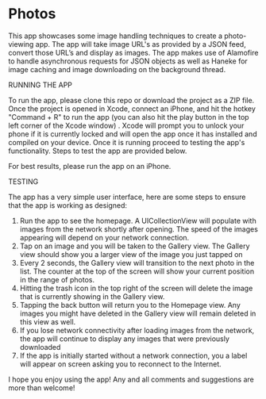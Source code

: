# Photos

This app showcases some image handling techniques to create a photo-viewing app. The app will take image URL's as provided by a JSON feed, convert those URL’s and display as images. The app makes use of Alamofire to handle asynchronous requests for JSON objects as well as Haneke for image caching and image downloading on the background thread.

RUNNING THE APP

To run the app, please clone this repo or download the project as a ZIP file. Once the project is opened in Xcode, connect an iPhone, and hit the hotkey "Command + R" to run the app (you can also hit the play button in the top left corner of the Xcode window) . Xcode will prompt you to unlock your phone if it is currently locked and will open the app once it has installed and compiled on your device. Once it is running proceed to testing the app's functionality. Steps to test the app are provided below.

For best results, please run the app on an iPhone.


TESTING

The app has a very simple user interface, here are some steps to ensure that the app is working as designed:

1.	Run the app to see the homepage. A UICollectionView will populate with images from the network shortly after opening. The speed of the images appearing will depend on your network connection.
2.	Tap on an image and you will be taken to the Gallery view. The Gallery view should show you a larger view of the image you just tapped on
3.	Every 2 seconds, the Gallery view will transition to the next photo in the list. The counter at the top of the screen will show your current position in the range of photos.
4.	Hitting the trash icon in the top right of the screen will delete the image that is currently showing in the Gallery view.
5.	Tapping the back button will return you to the Homepage view. Any images you might have deleted in the Gallery view will remain deleted in this view as well.
6.	If you lose network connectivity after loading images from the network, the app will continue to display any images that were previously downloaded
7.	If the app is initially started without a network connection, you a label will appear on screen asking you to reconnect to the Internet.

I hope you enjoy using the app! Any and all comments and suggestions are more than welcome!

